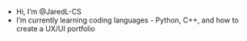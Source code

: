 - Hi, I’m @JaredL-CS
- I’m currently learning coding languages - Python, C++, and how to create a UX/UI portfolio

